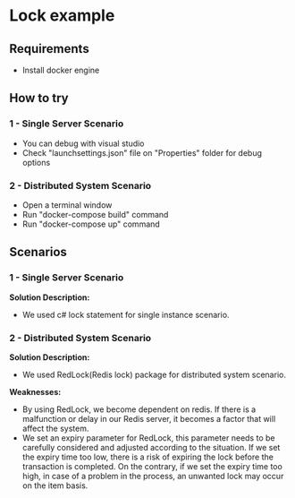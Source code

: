 ﻿# Lock example

## Requirements

- Install docker engine

## How to try

### 1 - Single Server Scenario
- You can debug with visual studio
- Check "launchsettings.json" file on "Properties" folder for debug options

### 2 - Distributed System Scenario
- Open a terminal window
- Run "docker-compose build" command
- Run "docker-compose up" command

## Scenarios

### 1 - Single Server Scenario

**Solution Description:**
- We used c# lock statement for single instance scenario.

### 2 - Distributed System Scenario

**Solution Description:**
- We used RedLock(Redis lock) package for distributed system scenario.

**Weaknesses:**
- By using RedLock, we become dependent on redis. If there is a malfunction or delay in our Redis server, it becomes a factor that will affect the system.
- We set an expiry parameter for RedLock, this parameter needs to be carefully considered and adjusted according to the situation. If we set the expiry time too low, there is a risk of expiring the lock before the transaction is completed. On the contrary, if we set the expiry time too high, in case of a problem in the process, an unwanted lock may occur on the item basis.